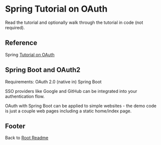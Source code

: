 # Spring Tutorial on OAuth

Read the tutorial and optionally walk through the tutorial in code (not required).

## Reference

Spring [Tutorial on OAuth](https://spring.io/guides/tutorials/spring-boot-oauth2/)

## Spring Boot and OAuth2

Requirements: OAuth 2.0 (native in) Spring Boot

SSO providers like Google and GitHub can be integrated into your authentication flow.

OAuth with Spring Boot can be applied to simple websites - the demo code is just a couple web pages including a static home/index page.


## Footer

Back to [Root Readme](../README.md)
